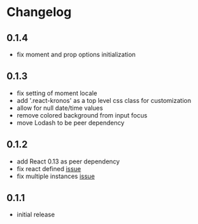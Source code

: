 Changelog
=========

## 0.1.4
- fix moment and prop options initialization

## 0.1.3
- fix setting of moment locale
- add '.react-kronos' as a top level css class for customization
- allow for null date/time values
- remove colored background from input focus
- move Lodash to be peer dependency

## 0.1.2
- add React 0.13 as peer dependency
- fix react defined [issue](https://github.com/dubert/react-kronos/issues/1)
- fix multiple instances [issue](https://github.com/dubert/react-kronos/issues/5)

## 0.1.1
- initial release
